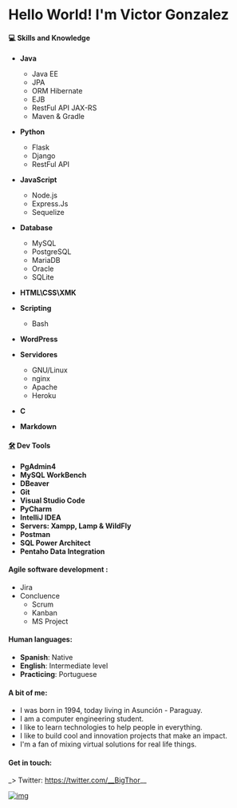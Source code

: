 # 			Hello World! I'm Victor Gonzalez 

#### 💻 Skills and Knowledge

- **Java**
  
  - Java EE
  - JPA 
  - ORM Hibernate
  - EJB
  - RestFul API JAX-RS
  - Maven & Gradle
  
- **Python**
  
  - Flask
  - Django
  - RestFul API
  
- **JavaScript**

  - Node.js
  - Express.Js
  - Sequelize 

- **Database**

  - MySQL 
  - PostgreSQL
  - MariaDB
  - Oracle
  - SQLite

- **HTML\CSS\XMK**

- **Scripting**

  - Bash

- **WordPress**

- **Servidores**

  - GNU/Linux
  - nginx
  - Apache
  - Heroku

- **C**

- **Markdown**

  

#### [🛠️](https://emojipedia.org/hammer-and-wrench/) **Dev Tools** 

- **PgAdmin4**
- **MySQL WorkBench**
- **DBeaver**
- **Git** 
- **Visual Studio Code**
- **PyCharm**
- **IntelliJ IDEA**
- **Servers: Xampp, Lamp & WildFly** 
- **Postman**
- **SQL Power Architect**
- **Pentaho Data Integration** 


#### Agile software development : 

  - Jira
- Concluence
  - Scrum
  - Kanban 
  - MS Project

#### Human languages:

- **Spanish**: Native
- **English**: Intermediate level
- **Practicing**: Portuguese

#### A bit of me:

- I was born in 1994, today living in Asunción - Paraguay.
- I am a computer engineering student.
- I like to learn technologies to help people in everything.
- I like to build cool and innovation projects that make an impact. 
- I'm a fan of mixing virtual solutions for real life things.

####  Get in touch:

\_> Twitter: https://twitter.com/__BigThor__  

[![img](https://camo.githubusercontent.com/0ad7032460e8632bff50352642d94dbd78eea3df37c0be0cbd0582a5c987938b/68747470733a2f2f796174612d617069782d61396361656136362d616437382d343235662d616130382d6532393235353865626236352e6c73732e6c6f6361776562636f72702e636f6d2e62722f62376337646266663338616534663431396339346365386432323534623964392e706e67)](https://camo.githubusercontent.com/0ad7032460e8632bff50352642d94dbd78eea3df37c0be0cbd0582a5c987938b/68747470733a2f2f796174612d617069782d61396361656136362d616437382d343235662d616130382d6532393235353865626236352e6c73732e6c6f6361776562636f72702e636f6d2e62722f62376337646266663338616534663431396339346365386432323534623964392e706e67)
